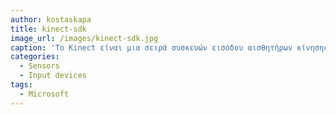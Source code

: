 ```yaml
---
author: kostaskapa
title: kinect-sdk
image_url: /images/kinect-sdk.jpg
caption: 'Το Kinect είναι μια σειρά συσκευών εισόδου αισθητήρων κίνησης που παράγονται από τη Microsoft. Αρχικά, το Kinect αναπτύχθηκε ως αξεσουάρ παιχνιδιών για κονσόλες παιχνιδιών Xbox 360 και Xbox One και υπολογιστές με Microsoft Windows. Βασισμένο γύρω από ένα πρόσθετο περιφερειακό περιβάλλουσας κάμερας, επέτρεψε στους χρήστες να ελέγχουν και να αλληλεπιδρούν με την συσκευή τους χωρίς την ανάγκη για ελεγκτή παιχνιδιών, μέσω ενός φυσικού περιβάλλοντος χρήστη που χρησιμοποιεί χειρονομίες και προφορικές εντολές.'
categories: 
  - Sensors
  - Input devices
tags: 
  - Microsoft
---
```

